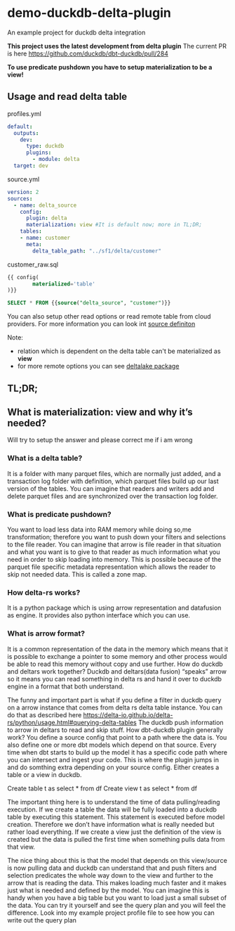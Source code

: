 # demo-duckdb-delta-plugin
An example project for duckdb delta integration

**This project uses the latest development from delta plugin**
The current PR is here https://github.com/duckdb/dbt-duckdb/pull/284

**To use predicate pushdown you have to setup materialization to be a view!**

## Usage and read delta table
profiles.yml
````yaml
default:
  outputs:
    dev:
      type: duckdb
      plugins: 
        - module: delta
  target: dev
````
source.yml
````yaml
version: 2
sources:
  - name: delta_source
    config:
      plugin: delta
      materialization: view #It is default now; more in TL;DR;
    tables: 
    - name: customer
      meta:
        delta_table_path: "../sf1/delta/customer"
````
customer_raw.sql
````sql
{{ config(
        materialized='table'    
)}}

SELECT * FROM {{source("delta_source", "customer")}}
````

You can also setup other read options or read remote table from cloud providers. For more information you can look int [source definiton](https://github.com/milicevica23/dbt-duckdb-delta-plugin-demo/blob/main/dbt_duckdb_delta/models/source.yml)


Note:
* relation which is dependent on the delta table can't be materialized as **view**
* for more remote options you can see [deltalake package](https://delta-io.github.io/delta-rs/python/usage.html#loading-a-delta-table)


## TL;DR;
## What is __materialization: view__ and why it’s needed?

Will try to setup the answer and please correct me if i am wrong

### What is a delta table?

It is a folder with many parquet files, which are normally just added, and a transaction log folder with definition, which parquet files build up our last version of the tables. You can imagine that readers and writers add and delete parquet files and are synchronized over the transaction log folder.

### What is predicate pushdown?

You want to load less data into RAM memory while doing so,me transformation; therefore you want to push down your filters and selections to the file reader. You can imagine that arrow is file reader in that situation and what you want is to give to that reader as much information what you need in order to skip loading into memory. This is possible because of the parquet file specific metadata representation which allows the reader to skip not needed data. This is called a zone map.

### How delta-rs works?

It is a python package which is using arrow representation and datafusion as engine. It provides also python interface which you can use.

### What is arrow format?
It is a common representation of the data in the memory which means that it is possible to exchange a pointer to some memory and other process would be able to read this memory without copy and use further.
How do duckdb and deltars work together?
Duckdb and deltars(data fusion) “speaks” arrow so it means you can read something in delta rs and hand it over to duckdb engine in a format that both understand.

The funny and important part is what if you define a filter in duckdb query on a arrow instance that comes from delta rs delta table instance. You can do that as described here
https://delta-io.github.io/delta-rs/python/usage.html#querying-delta-tables
The duckdb push information to arrow in deltars to read and skip stuff.
How dbt-duckdb plugin generally work?
You define a source config that point to a path where the data is. You also define one or more dbt models which depend on that source. Every time when dbt starts to build up the model it has a specific code path where you can intersect and ingest your code. This is where the plugin jumps in and do somthing extra depending on your source config. Either creates a table or a view in duckdb.

Create table t as select * from df
Create view t as select * from df

The important thing here is to understand the time of data pulling/reading execution.
If we create a table the data will be fully loaded into a duckdb table by executing this statement. This statement is executed before model creation. Therefore we don’t have information what is really needed but rather load everything.
If we create a view just the definition of the view is created but the data is pulled the first time when something pulls data from that view.

The nice thing about this is that the model that depends on this view/source is now pulling data and duckdb can understand that and push filters and selection predicates the whole way down to the view and further to the arrow that is reading the data. This makes loading much faster and it makes just what is needed and defined by the model.
You can imagine this is handy when you have a big table but you want to load  just a small subset of the data.
You can try it yourself and see the query plan and you will feel the difference. Look into my example project profile file to see how you can write out the query plan

